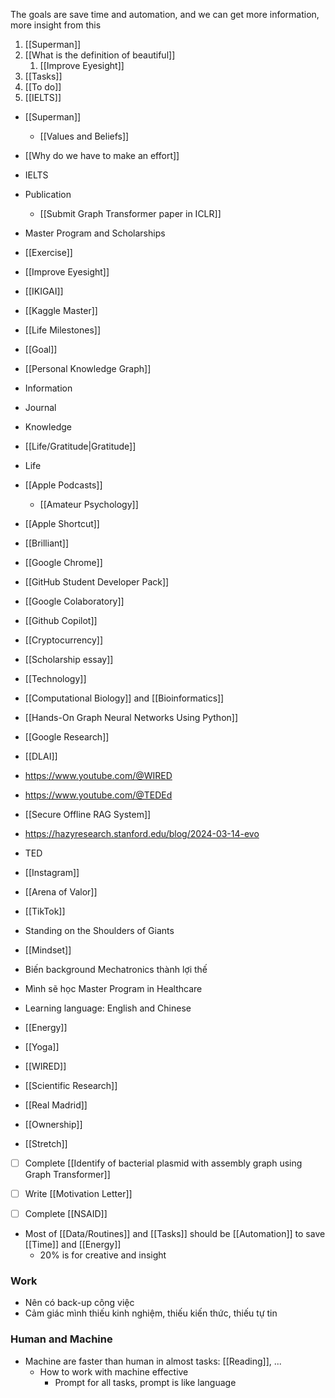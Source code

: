 The goals are save time and automation, and we can get more information, more insight from this

1. [[Superman]]
2. [[What is the definition of beautiful]]
	1. [[Improve Eyesight]]
3. [[Tasks]]
4. [[To do]]
5. [[IELTS]]




- [[Superman]]
	- [[Values and Beliefs]]
- [[Why do we have to make an effort]]
- IELTS
- Publication
	- [[Submit Graph Transformer paper in ICLR]]
- Master Program and Scholarships
- [[Exercise]]
- [[Improve Eyesight]]
- [[IKIGAI]]
- [[Kaggle Master]]
- [[Life Milestones]]
- [[Goal]]
- [[Personal Knowledge Graph]]
- Information
- Journal
- Knowledge
- [[Life/Gratitude|Gratitude]]
- Life
- [[Apple Podcasts]]
	- [[Amateur Psychology]]
- [[Apple Shortcut]]
- [[Brilliant]]
- [[Google Chrome]]
- [[GitHub Student Developer Pack]]
- [[Google Colaboratory]]
- [[Github Copilot]]
- [[Cryptocurrency]]
- [[Scholarship essay]]
- [[Technology]]
- [[Computational Biology]] and [[Bioinformatics]]
- [[Hands-On Graph Neural Networks Using Python]]
- [[Google Research]]
- [[DLAI]]
- https://www.youtube.com/@WIRED
- https://www.youtube.com/@TEDEd
- [[Secure Offline RAG System]]
- https://hazyresearch.stanford.edu/blog/2024-03-14-evo
- TED

- [[Instagram]]

- [[Arena of Valor]]
- [[TikTok]]
- Standing on the Shoulders of Giants

- [[Mindset]]
- Biến background Mechatronics thành lợi thế 
- Mình sẽ học Master Program in Healthcare
- Learning language: English and Chinese
- [[Energy]]
- [[Yoga]]
- [[WIRED]]
- [[Scientific Research]]
- [[Real Madrid]]
- [[Ownership]]
- [[Stretch]]

- [ ] Complete [[Identify of bacterial plasmid with assembly graph using Graph Transformer]]
- [ ] Write [[Motivation Letter]]
- [ ] Complete [[NSAID]]


- Most of [[Data/Routines]] and [[Tasks]] should be [[Automation]] to save [[Time]] and [[Energy]]
	- 20% is for creative and insight

### Work

- Nên có back-up công việc
- Cảm giác mình thiếu kinh nghiệm, thiếu kiến thức, thiếu tự tin

### Human and Machine

- Machine are faster than human in almost tasks: [[Reading]], ...
	- How to work with machine effective
		- Prompt for all tasks, prompt is like language 